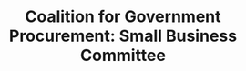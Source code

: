 ---
title: "Coalition for Government Procurement: Small Business Committee"
description: "Through our Small Business Committee, the Coalition provides updates on small business-related acquisition rules, regulations, programs, and Federal contract opportunities for small businesses. Agencies include DoD, GSA, OMB, SBA, and the VA."
url-link: "https://thecgp.org/current-issues/small-business/#:~:text=Through%20our%20Small%20Business%20Committee,%2C%20SBA%2C%20and%20the%20VA."
type: "HTML"
gov-only: "false"
is-external: "true"
publication-date: "July 01, 2023"
reading-time: "5"
resource-type: "Information Slick"
filter: "small-business"
audience: "contracts-acquisitions"
branded-offerings: "small-business-support"
---